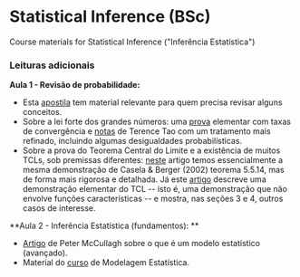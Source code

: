 # Statistical Inference (BSc)
Course materials for Statistical Inference ("Inferência Estatística")

### Leituras adicionais

**Aula 1 - Revisão de probabilidade:**

- Esta [apostila](https://sites.google.com/site/probfgv/Livro_probabilidade.pdf?attredirects=0) tem material relevante para quem precisa revisar alguns conceitos. 
- Sobre a lei forte dos grandes números: uma [prova](http://www.im.ufrj.br/nuno/SLLN.pdf) elementar com taxas de convergência e [notas](https://terrytao.wordpress.com/2008/06/18/the-strong-law-of-large-numbers/) de Terence Tao com um tratamento mais refinado, incluindo algumas desigualdades probabilísticas. 
- Sobre a prova do Teorema Central do Limite e a existência de muitos TCLs, sob premissas diferentes: [neste](http://downloads.hindawi.com/journals/aaa/2013/294910.pdf) artigo temos essencialmente a mesma demonstração de Casela & Berger (2002) teorema 5.5.14, mas de forma mais rigorosa e detalhada. 
Já este [artigo](https://github.com/maxbiostat/Statistical_Inference_BSc/blob/master/material_apoio/Trotter1959_Article_AnElementaryProofOfTheCentralL.pdf) descreve uma demonstração elementar do TCL -- isto é, uma demonstração que não envolve funções características -- e mostra, nas seções 3 e 4, outros casos de interesse.

**Aula 2 - Inferência Estatística (fundamentos): **

- [Artigo](https://projecteuclid.org/download/pdf_1/euclid.aos/1035844977) de Peter McCullagh sobre o que é um modelo estatístico (avançado).
- Material do [curso](https://github.com/maxbiostat/stats_modelling) de Modelagem Estatística. 
